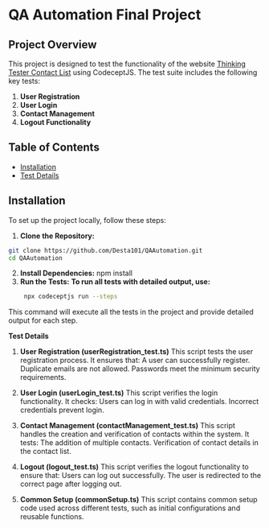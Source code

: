 # QA Automation Final Project

## Project Overview

This project is designed to test the functionality of the website [Thinking Tester Contact List](https://thinking-tester-contact-list.herokuapp.com) using CodeceptJS. The test suite includes the following key tests:

1. **User Registration**
2. **User Login**
3. **Contact Management**
4. **Logout Functionality**

## Table of Contents

- [Installation](#installation)
- [Test Details](#Test-Details)


## Installation

To set up the project locally, follow these steps:
1.  **Clone the Repository:**

   ```bash
   git clone https://github.com/Desta101/QAAutomation.git
   cd QAAutomation
```
2. **Install Dependencies:**
  npm install
3. **Run the Tests:**
    **To run all tests with detailed output, use:**
   ```bash
    npx codeceptjs run --steps
   ```
This command will execute all the tests in the project and provide detailed output for each step.


**Test Details**
1. **User Registration (userRegistration_test.ts)**
  This script tests the user registration process. It ensures that:
  A user can successfully register.
  Duplicate emails are not allowed.
  Passwords meet the minimum security requirements.

2. **User Login (userLogin_test.ts)**
  This script verifies the login functionality. It checks:
  Users can log in with valid credentials.
  Incorrect credentials prevent login.

3. **Contact Management (contactManagement_test.ts)**
  This script handles the creation and verification of contacts within the system. It tests:
  The addition of multiple contacts.
  Verification of contact details in the contact list.

4. **Logout (logout_test.ts)**
  This script verifies the logout functionality to ensure that:
  Users can log out successfully.
  The user is redirected to the correct page after logging out.

5. **Common Setup (commonSetup.ts)**
  This script contains common setup code used across different tests, such as initial configurations and reusable functions.





